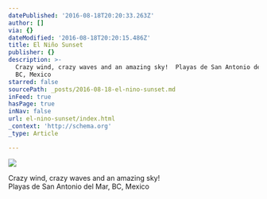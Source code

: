 ```yaml
---
datePublished: '2016-08-18T20:20:33.263Z'
author: []
via: {}
dateModified: '2016-08-18T20:20:15.486Z'
title: El Niño Sunset
publisher: {}
description: >-
  Crazy wind, crazy waves and an amazing sky!  Playas de San Antonio del Mar,
  BC, Mexico
starred: false
sourcePath: _posts/2016-08-18-el-nino-sunset.md
inFeed: true
hasPage: true
inNav: false
url: el-nino-sunset/index.html
_context: 'http://schema.org'
_type: Article

---
```

![](https://the-grid-user-content.s3-us-west-2.amazonaws.com/6e76c578-b2be-4155-bbc4-cfcd5cafa7d8.jpg)

Crazy wind, crazy waves and an amazing sky!   
Playas de San Antonio del Mar, BC, Mexico